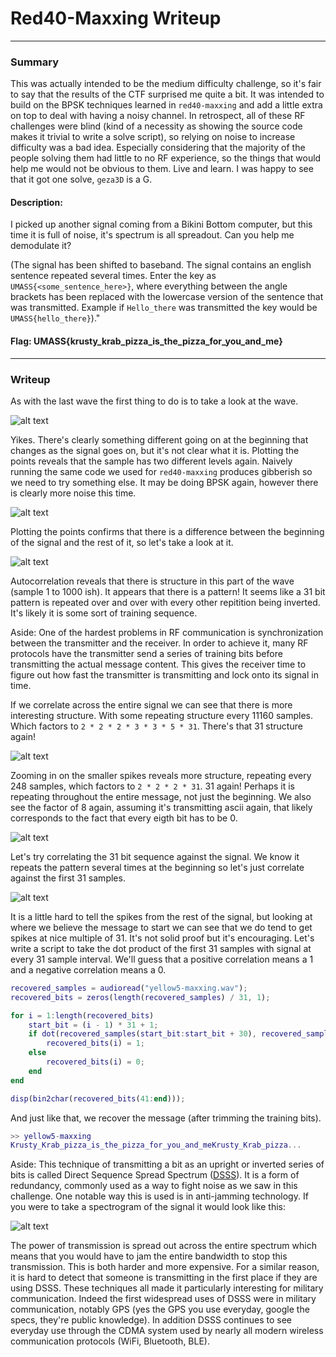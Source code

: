 # Red40-Maxxing Writeup
---

### Summary

This was actually intended to be the medium difficulty challenge, so it's fair to say that the results of the CTF surprised me quite a bit. It was intended to build on the BPSK techniques learned in `red40-maxxing` and add a little extra on top to deal with having a noisy channel. In retrospect, all of these RF challenges were blind (kind of a necessity as showing the source code makes it trivial to write a solve script), so relying on noise to increase difficulty was a bad idea. Especially considering that the majority of the people solving them had little to no RF experience, so the things that would help me would not be obvious to them. Live and learn. I was happy to see that it got one solve, `geza3D` is a G.

#### Description: 
I picked up another signal coming from a Bikini Bottom computer, but this time it is full of noise, it's spectrum is all spreadout. Can you help me demodulate it?

(The signal has been shifted to baseband. The signal contains an english sentence repeated several times. Enter the key as `UMASS{<some_sentence_here>}`, where everything between the angle brackets has been replaced with the lowercase version of the sentence that was transmitted. Example if `Hello_there` was transmitted the key would be `UMASS{hello_there}`)."

#### Flag: UMASS{krusty_krab_pizza_is_the_pizza_for_you_and_me}

---

### Writeup

As with the last wave the first thing to do is to take a look at the wave.

![alt text](image.png)

Yikes. There's clearly something different going on at the beginning that changes as the signal goes on, but it's not clear what it is. Plotting the points reveals that the sample has two different levels again. Naively running the same code we used for `red40-maxxing` produces gibberish so we need to try something else. It may be doing BPSK again, however there is clearly more noise this time.

![alt text](image-1.png)

Plotting the points confirms that there is a difference between the beginning of the signal and the rest of it, so let's take a look at it.

![alt text](image-2.png)

Autocorrelation reveals that there is structure in this part of the wave (sample 1 to 1000 ish). It appears that there is a pattern! It seems like a 31 bit pattern is repeated over and over with every other repitition being inverted. It's likely it is some sort of training sequence.

Aside: One of the hardest problems in RF communication is synchronization between the transmitter and the receiver. In order to achieve it, many RF protocols have the transmitter send a series of training bits before transmitting the actual message content. This gives the receiver time to figure out how fast the transmitter is transmitting and lock onto its signal in time.

If we correlate across the entire signal we can see that there is more interesting structure. With some repeating structure every 11160 samples. Which factors to `2 * 2 * 2 * 3 * 3 * 5 * 31`. There's that 31 structure again!

![alt text](image-3.png)

Zooming in on the smaller spikes reveals more structure, repeating every 248 samples, which factors to `2 * 2 * 2 * 31`. 31 again! Perhaps it is repeating throughout the entire message, not just the beginning. We also see the factor of 8 again, assuming it's transmitting ascii again, that likely corresponds to the fact that every eigth bit has to be 0.

![alt text](image-4.png)

Let's try correlating the 31 bit sequence against the signal. We know it repeats the pattern several times at the beginning so let's just correlate against the first 31 samples.

![alt text](image-6.png)

It is a little hard to tell the spikes from the rest of the signal, but looking at where we believe the message to start we can see that we do tend to get spikes at nice multiple of 31. It's not solid proof but it's encouraging. Let's write a script to take the dot product of the first 31 samples with signal at every 31 sample interval. We'll guess that a positive correlation means a 1 and a negative correlation means a 0.

```matlab
recovered_samples = audioread("yellow5-maxxing.wav");
recovered_bits = zeros(length(recovered_samples) / 31, 1);

for i = 1:length(recovered_bits)
    start_bit = (i - 1) * 31 + 1;
    if dot(recovered_samples(start_bit:start_bit + 30), recovered_samples(1:31)) > 0
        recovered_bits(i) = 1;
    else
        recovered_bits(i) = 0;
    end
end

disp(bin2char(recovered_bits(41:end)));
```

And just like that, we recover the message (after trimming the training bits).

```matlab
>> yellow5-maxxing
Krusty_Krab_pizza_is_the_pizza_for_you_and_meKrusty_Krab_pizza...
```

Aside: This technique of transmitting a bit as an upright or inverted series of bits is called Direct Sequence Spread Spectrum ([DSSS](https://en.wikipedia.org/wiki/Direct-sequence_spread_spectrum)). It is a form of redundancy, commonly used as a way to fight noise as we saw in this challenge. One notable way this is used is in anti-jamming technology. If you were to take a spectrogram of the signal it would look like this:

![alt text](image-7.png)

The power of transmission is spread out across the entire spectrum which means that you would have to jam the entire bandwidth to stop this transmission. This is both harder and more expensive. For a similar reason, it is hard to detect that someone is transmitting in the first place if they are using DSSS. These techniques all made it particularly interesting  for military communication. Indeed the first widespread uses of DSSS were in military communication, notably GPS (yes the GPS you use everyday, google the specs, they're public knowledge). In addition DSSS continues to see everyday use through the CDMA system used by nearly all modern wireless communication protocols (WiFi, Bluetooth, BLE).
